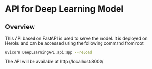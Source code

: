 # API for Deep Learning Model

## Overview

This API based on FastAPI is used to serve the model. It is deployed on Heroku and can be accessed using the
following command from root

```bash
uvicorn DeepLearningAPI.api:app --reload
```

The API will be available at http://localhost:8000/